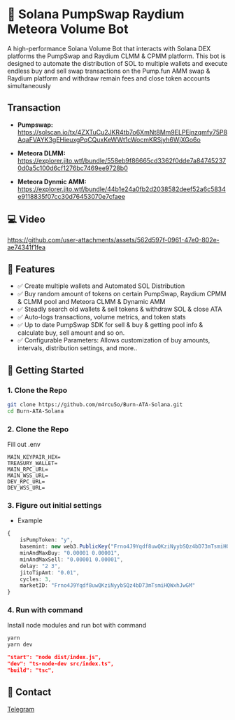 # 🔄 Solana PumpSwap Raydium Meteora Volume Bot

A high-performance Solana Volume Bot that interacts with Solana DEX platforms the PumpSwap and Raydium CLMM & CPMM platform. This bot is designed to automate the distribution of SOL to multiple wallets and execute endless buy and sell swap transactions on the Pump.fun AMM swap & Raydium platform and withdraw remain fees and close token accounts simultaneously 

## Transaction
- **Pumpswap:** https://solscan.io/tx/4ZXTuCu2JKR4tb7o6XmNt8Mm9ELPEjnzqmfy75P8AqaFVAYK3gEHieuxgPqCQuxKeWWt1cWocmKRSjyh6WjXGo6o

- **Meteora DLMM:** https://explorer.jito.wtf/bundle/558eb9f86665cd3362f0dde7a847452370d0a5c100d6cf1276bc7469ee9728b0

- **Meteora Dynmic AMM:** https://explorer.jito.wtf/bundle/44b1e24a0fb2d2038582deef52a6c5834e9118835f07cc30d76453070e7cfaee

## 💻 Video

https://github.com/user-attachments/assets/562d597f-0961-47e0-802e-ae74341f1fea

## 📌 Features

- ✅ Create multiple wallets and Automated SOL Distribution
- ✅ Buy random amount of tokens on certain PumpSwap, Raydium CPMM & CLMM pool and Meteora CLMM & Dynamic AMM 
- ✅ Steadly search old wallets & sell tokens & withdraw SOL & close ATA
- ✅ Auto-logs transactions, volume metrics, and token stats
- ✅ Up to date PumpSwap SDK for sell & buy & getting pool info & calculate buy, sell amount and so on.
- ✅ Configurable Parameters: Allows customization of buy amounts, intervals, distribution settings, and more..

## 🚀 Getting Started

### 1. Clone the Repo

```bash
git clone https://github.com/m4rcu5o/Burn-ATA-Solana.git
cd Burn-ATA-Solana
```
### 2. Clone the Repo
Fill out .env 
```env
MAIN_KEYPAIR_HEX=
TREASURY_WALLET=
MAIN_RPC_URL=
MAIN_WSS_URL=
DEV_RPC_URL=
DEV_WSS_URL=
``` 
### 3. Figure out initial settings

- Example
```typescript
{
    isPumpToken: "y",
    basemint: new web3.PublicKey("Frno4J9Yqdf8uwQKziNyybSQz4bD73mTsmiHQWxhJwGM"),
    minAndMaxBuy: "0.00001 0.00001",
    minAndMaxSell: "0.00001 0.00001",
    delay: "2 3",
    jitoTipAmt: "0.01",
    cycles: 3,
    marketID: "Frno4J9Yqdf8uwQKziNyybSQz4bD73mTsmiHQWxhJwGM"
}
```
### 4. Run with command

Install node modules and run bot with command
```bash
yarn
yarn dev
```

```package.json
"start": "node dist/index.js",
"dev": "ts-node-dev src/index.ts",
"build": "tsc",
```

## 🎫 Contact

[Telegram](https://t.me/stevensprg)
